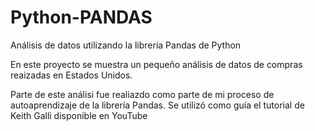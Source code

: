 # Python-PANDAS
Análisis de datos utilizando la librería Pandas de Python


En este proyecto se muestra un pequeño análisis de datos de compras reaizadas en Estados Unidos.

Parte de este análisi fue realiazdo como parte de mi proceso de autoaprendizaje de la librería Pandas. Se utilizó como guía el tutorial de Keith Galli disponible en YouTube
